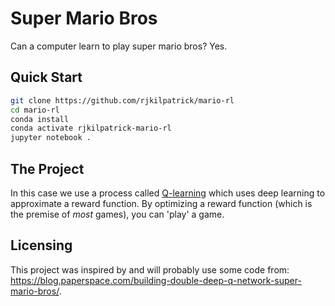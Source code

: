 # Super Mario Bros

Can a computer learn to play super mario bros?
Yes.

## Quick Start

``` bash
git clone https://github.com/rjkilpatrick/mario-rl
cd mario-rl
conda install
conda activate rjkilpatrick-mario-rl
jupyter notebook .
```

## The Project

In this case we use a process called [Q-learning](https://en.wikipedia.org/wiki/Q-learning) which uses deep learning to approximate a reward function.
By optimizing a reward function (which is the premise of _most_ games), you can 'play' a game.

## Licensing

This project was inspired by and will probably use some code from: <https://blog.paperspace.com/building-double-deep-q-network-super-mario-bros/>.
